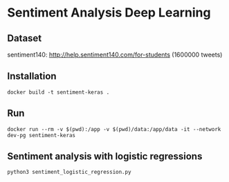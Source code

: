 # Sentiment Analysis Deep Learning

## Dataset
sentiment140: http://help.sentiment140.com/for-students (1600000 tweets)

## Installation
```
docker build -t sentiment-keras .
```

## Run
```
docker run --rm -v $(pwd):/app -v $(pwd)/data:/app/data -it --network dev-pg sentiment-keras
```

## Sentiment analysis with logistic regressions
```
python3 sentiment_logistic_regression.py
```